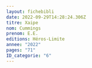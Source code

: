 ```yaml
---
layout: fichebibli
date: 2022-09-29T14:28:24.306Z
titre: Xaipe
nom: Cummings
prenom: E.E.
editions: Héros-Limite
annee: "2022"
pages: "71"
ID_categorie: "6"
---
```

